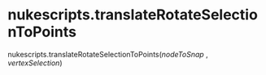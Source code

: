 # nukescripts.translateRotateSelectionToPoints
nukescripts.translateRotateSelectionToPoints(_nodeToSnap_ , _vertexSelection_)